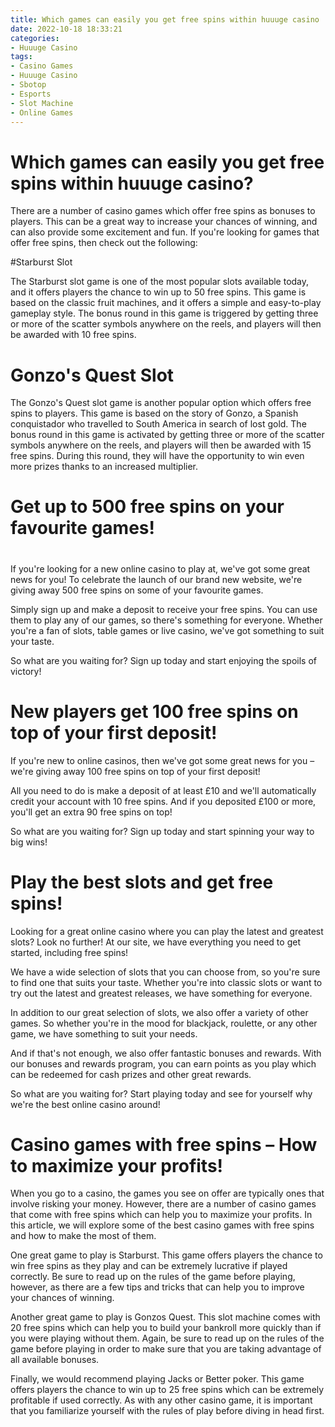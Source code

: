 ```yaml
---
title: Which games can easily you get free spins within huuuge casino
date: 2022-10-18 18:33:21
categories:
- Huuuge Casino
tags:
- Casino Games
- Huuuge Casino
- Sbotop
- Esports
- Slot Machine
- Online Games
---
```



#  Which games can easily you get free spins within huuuge casino?

There are a number of casino games which offer free spins as bonuses to players. This can be a great way to increase your chances of winning, and can also provide some excitement and fun. If you're looking for games that offer free spins, then check out the following:

#Starburst Slot

The Starburst slot game is one of the most popular slots available today, and it offers players the chance to win up to 50 free spins. This game is based on the classic fruit machines, and it offers a simple and easy-to-play gameplay style. The bonus round in this game is triggered by getting three or more of the scatter symbols anywhere on the reels, and players will then be awarded with 10 free spins.

# Gonzo's Quest Slot

The Gonzo's Quest slot game is another popular option which offers free spins to players. This game is based on the story of Gonzo, a Spanish conquistador who travelled to South America in search of lost gold. The bonus round in this game is activated by getting three or more of the scatter symbols anywhere on the reels, and players will then be awarded with 15 free spins. During this round, they will have the opportunity to win even more prizes thanks to an increased multiplier.

#  Get up to 500 free spins on your favourite games!

#

If you're looking for a new online casino to play at, we've got some great news for you! To celebrate the launch of our brand new website, we're giving away 500 free spins on some of your favourite games.

Simply sign up and make a deposit to receive your free spins. You can use them to play any of our games, so there's something for everyone. Whether you're a fan of slots, table games or live casino, we've got something to suit your taste.

So what are you waiting for? Sign up today and start enjoying the spoils of victory!

#  New players get 100 free spins on top of your first deposit!

If you're new to online casinos, then we've got some great news for you – we're giving away 100 free spins on top of your first deposit! 

All you need to do is make a deposit of at least £10 and we'll automatically credit your account with 10 free spins. And if you deposited £100 or more, you'll get an extra 90 free spins on top! 

So what are you waiting for? Sign up today and start spinning your way to big wins!

#  Play the best slots and get free spins!

Looking for a great online casino where you can play the latest and greatest slots? Look no further! At our site, we have everything you need to get started, including free spins!

We have a wide selection of slots that you can choose from, so you're sure to find one that suits your taste. Whether you're into classic slots or want to try out the latest and greatest releases, we have something for everyone.

In addition to our great selection of slots, we also offer a variety of other games. So whether you're in the mood for blackjack, roulette, or any other game, we have something to suit your needs.

And if that's not enough, we also offer fantastic bonuses and rewards. With our bonuses and rewards program, you can earn points as you play which can be redeemed for cash prizes and other great rewards.

So what are you waiting for? Start playing today and see for yourself why we're the best online casino around!

#  Casino games with free spins – How to maximize your profits!

When you go to a casino, the games you see on offer are typically ones that involve risking your money. However, there are a number of casino games that come with free spins which can help you to maximize your profits. In this article, we will explore some of the best casino games with free spins and how to make the most of them.

One great game to play is Starburst. This game offers players the chance to win free spins as they play and can be extremely lucrative if played correctly. Be sure to read up on the rules of the game before playing, however, as there are a few tips and tricks that can help you to improve your chances of winning.

Another great game to play is Gonzos Quest. This slot machine comes with 20 free spins which can help you to build your bankroll more quickly than if you were playing without them. Again, be sure to read up on the rules of the game before playing in order to make sure that you are taking advantage of all available bonuses.

Finally, we would recommend playing Jacks or Better poker. This game offers players the chance to win up to 25 free spins which can be extremely profitable if used correctly. As with any other casino game, it is important that you familiarize yourself with the rules of play before diving in head first.